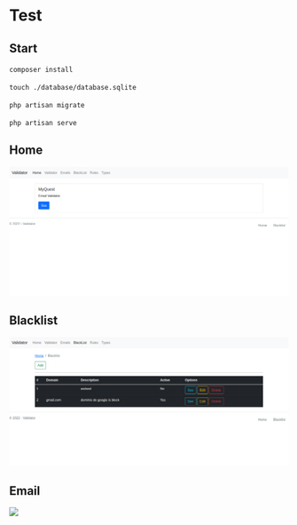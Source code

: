 # Test

## Start
```
composer install

touch ./database/database.sqlite

php artisan migrate

php artisan serve
```

## Home
<img src="./screenshot/home.png">

## Blacklist
<img src="./screenshot/blacklist.png">

## Email
<img src="./screenshot/email.png">

